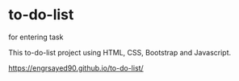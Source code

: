 # to-do-list
<To-Do list> for entering task

This to-do-list project using HTML, CSS, Bootstrap and Javascript. 

https://engrsayed90.github.io/to-do-list/
